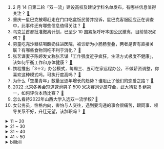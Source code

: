 1. 2 月 14 日第二轮「双一流」建设高校及建设学科名单发布，有哪些信息值得关注？ [:link:](https://www.zhihu.com/question/516475589)
2. 重庆一星巴克被曝赶走在门口吃盒饭民警并投诉，星巴克客服回应正在调查中，此事件还有哪些信息值得关注？ [:link:](https://www.zhihu.com/question/516459685)
3. 乌克兰首都批准撤离计划，已至少 10 国紧急呼吁本国公民撤离，目前情况如何？ [:link:](https://www.zhihu.com/question/516284667)
4. 男童吃完沙糖桔喝酸奶住进医院，被诊断为小肠肠套叠，两者是否有直接关联？有哪些食物同吃不利于消化？ [:link:](https://www.zhihu.com/question/516350287)
5. 张艺谋妻子陈婷发文称张艺谋「工作强度近乎疯狂，生活方式极度不健康」，该如何平衡工作和身体健康？ [:link:](https://www.zhihu.com/question/516472931)
6. 携程推出「3＋2」办公模式，每周三、五可在家远程办公，不做薪资调整，你喜欢这种模式吗，可执行度高吗？ [:link:](https://www.zhihu.com/question/516511224)
7. 为什么「空巢青年」数量呈逐年增长的趋势？谁阻止了他们的恋爱之路？ [:link:](https://www.zhihu.com/question/515340877)
8. 2022 北京冬奥会短道速滑男子 500 米决赛刘少昂夺金，武大靖获 B 组第一，如何评价本场比赛？ [:link:](https://www.zhihu.com/question/516367535)
9. 怎么看待2022年山西大学入选双一流学校? [:link:](https://www.zhihu.com/question/516487266)
10. 女公务员，性格内向，害怕与人交往，遇到要沟通的事会很痛苦，跟同事、领导关系不好，升迁无望，该辞职吗？ [:link:](https://www.zhihu.com/question/512007738)
<details>
<summary>11 ~ 20</summary>

11. 相处三个月的相亲男生，最后以他的小作文结束关系，问题出现在哪里？我还应该去找他吗？ [:link:](https://www.zhihu.com/question/516366266)
12. 如何看待这次西政再次落选双一流？ [:link:](https://www.zhihu.com/question/516488022)
13. 站在三体的立场上，三体人有哪些失误？ [:link:](https://www.zhihu.com/question/54269942)
14. 小宝宝为什么老是喜欢让抱抱？应该完全满足婴儿的需求吗？ [:link:](https://www.zhihu.com/question/511725482)
15. 家里装修的步骤和流程首先做什么？ [:link:](https://www.zhihu.com/question/488219055)
16. 面对孩子因为马虎粗心没得满分，作为家长应该怎么做呢？ [:link:](https://www.zhihu.com/question/498433169)
17. 可以推荐你们单曲循环的歌吗？ [:link:](https://www.zhihu.com/question/359928652)
18. 如何看待拜登称「普京已作出开战决定」，美英加澳日韩等敦促公民离开乌克兰？乌克兰局势会如何发展？ [:link:](https://www.zhihu.com/question/516100656)
19. 14 日，东方财富下跌超 13 %，市值蒸发 440 亿，被曝申请「关灯吃面」商标，发生了什么？ [:link:](https://www.zhihu.com/question/516501763)
20. 美国运动员澄清「在美国看到的关于北京冬奥会的不负责任报道，都是假的」，反映了哪些问题？ [:link:](https://www.zhihu.com/question/516451715)
</details>
<details>
<summary>21 ~ 30</summary>

21. 2 月 14 日演员吴倩张雨剑宣布离婚，他们的婚姻可能出了什么问题？ [:link:](https://www.zhihu.com/question/509380714)
22. 通过「谢娜跳单」事件看大家对房地产中介的态度，房地产中介行业的价值认同真的很低吗？ [:link:](https://www.zhihu.com/question/515601405)
23. 如何看待《三国杀》上架 Steam 不到两个月就下架，上架期间为 Steam 玩家评价最低游戏？ [:link:](https://www.zhihu.com/question/515980223)
24. 25 岁还穿着 6、7 年前的衣服，会被人嘲笑吗？ [:link:](https://www.zhihu.com/question/514829920)
25. 卫健委回应医护举杯预祝事业蒸蒸日上「对相关责任人严肃处理」，该事件会造成哪些负面影响？ [:link:](https://www.zhihu.com/question/516284393)
26. 如何看待「长安汽车全体高职级人员被解聘，需重新竞聘上岗」？这会对公司及员工产生什么影响? [:link:](https://www.zhihu.com/question/515750458)
27. 为什么 2022 LPL 春季赛赛程过半 Uzi 还是没能上场？ [:link:](https://www.zhihu.com/question/515997319)
28. 为什么 lululemon 会在冬奥会火出圈，但另一部分人认为它不值？ [:link:](https://www.zhihu.com/question/515349647)
29. 计算机本科应届生年薪 30w40w 真的很普遍吗？ [:link:](https://www.zhihu.com/question/515855895)
30. 如果一个星球含有大量黄金，但铁、铝等金属稀少，它的文明会有怎样的科技树？ [:link:](https://www.zhihu.com/question/497548675)
</details>
<details>
<summary>31 ~ 40</summary>

31. 如何看待米哈游联合创始人推出的沉浸式虚拟世界新品牌 HoYoverse？ [:link:](https://www.zhihu.com/question/516474625)
32. 网曝衡水第一中学改名泰华中学，完全脱离衡中独立办学，「衡水模式」要退出历史舞台了吗？ [:link:](https://www.zhihu.com/question/516131720)
33. 小米获月亮拍摄专利授权，这意味着什么？有哪些信息值得关注？ [:link:](https://www.zhihu.com/question/515919049)
34. 很多博士毕业就将近 30 岁甚至以上，怎么面对 35 岁失业危机？ [:link:](https://www.zhihu.com/question/405820577)
35. 请大家帮我看看，我老公的电脑配置怎么样？ [:link:](https://www.zhihu.com/question/396293526)
36. 第一次买黄金戒指，应该选择像周大福老凤祥这种大品牌店，还是去同学妈妈开的黄金珠宝店？ [:link:](https://www.zhihu.com/question/514726169)
37. 「95 后开始带娃过情人节」，你认为婚前婚后过情人节有什么不同？ [:link:](https://www.zhihu.com/question/516477534)
38. 高三的你处于一个怎样的状态? [:link:](https://www.zhihu.com/question/310950607)
39. 2022年元宵节祝福文案有哪些？ [:link:](https://www.zhihu.com/question/514285549)
40. 一个小公司的领导认为「程序员就是泥瓦匠」，怎么理解这一观点，你认同吗？ [:link:](https://www.zhihu.com/question/513661182)
</details>
<details>
<summary>41 ~ 50</summary>

41. 有哪些脱单后才知道的单身的好？ [:link:](https://www.zhihu.com/question/305160304)
42. 你相信「其实爱对了人，情人节每天都过」吗？为什么这句歌词出自《分手快乐》？ [:link:](https://www.zhihu.com/question/515390506)
43. 高端程序员的判断标准是什么？ [:link:](https://www.zhihu.com/question/514359637)
44. 如何在两个月内快速改变自己？ [:link:](https://www.zhihu.com/question/451986493)
45. 2022 年超级碗中场秀 Eminem、Dr. Dre、50 Cent 领衔登台，有哪些经典节目？ [:link:](https://www.zhihu.com/question/516452757)
46. 陌生拜访是不是效率最低的销售方式？ [:link:](https://www.zhihu.com/question/26385608)
47. 你觉的英雄联盟手游用户未来会超过王者玩家人数吗？ [:link:](https://www.zhihu.com/question/514462376)
48. 国家医保局称力求上半年推出种植牙地方集采联盟改革，这意味着什么？能降低种牙价格吗？ [:link:](https://www.zhihu.com/question/515986133)
49. 电影《奇异博士 2》2 月 14 日发布全新预告，透露了哪些信息？ [:link:](https://www.zhihu.com/question/516471967)
50. 怎么忘记一个很想忘记的人？ [:link:](https://www.zhihu.com/question/515462341)
</details><details>
<summary>bilibili</summary>

1. 2021年的总结 1000个星星小人画完拉 [:link:](//www.bilibili.com/video/BV1eS4y1G7ig)
2. 哥又给大家整了首翻唱 [:link:](//www.bilibili.com/video/BV12L4y1s7QQ)
3. 【warma】300万关注啦！来纪念一下吧【沃玛的生活/第七期】 [:link:](//www.bilibili.com/video/BV1LR4y177om)
4. 课 堂 请 勿 对 对 子【第二季】5.0 ！！！ [:link:](//www.bilibili.com/video/BV1JP4y1P76Q)
5. 《中 二 少 年 杀 鬼 记 ！》 [:link:](//www.bilibili.com/video/BV1vL4y1s7qY)
6. 【真诚向】以此20秒感恩2021的挫折和痛苦 [:link:](//www.bilibili.com/video/BV1wT4y1X7wf)
7. 有个洗脚妹问我：“是不是人与人之间没有互相看透 才产生了爱情？” [:link:](//www.bilibili.com/video/BV1Wi4y1f7yq)
8. 这DJ能处，有歌他真放！ [:link:](//www.bilibili.com/video/BV1cb4y1475X)
9. 这就是弱国的悲哀，他们直接收拾桌子走了，此时更知铸剑人的伟大 [:link:](//www.bilibili.com/video/BV1FP4y1w7J6)
10. 评分5.6！历史新低令人窒息！诚实吐槽柯南M24绯色的子弹 [:link:](//www.bilibili.com/video/BV1G5411o7HX)
<details>
<summary>11 ~ 20</summary>

11. 一墩难求，那就用沙子堆一个吧 [:link:](//www.bilibili.com/video/BV1kY411L7Kw)
12. 《动画异世界》：第二部！ [:link:](//www.bilibili.com/video/BV1344y1H7zE)
13. 一个人，何止一个人！！！ [:link:](//www.bilibili.com/video/BV1LP4y1w7Wc)
14. 别人的18岁vs你的18岁… [:link:](//www.bilibili.com/video/BV1cr4y1a7dp)
15. 我觉得老妈很公平 [:link:](//www.bilibili.com/video/BV1Fr4y1a7te)
16. 为什么都在期待2026年意大利冬奥会！而韩国却害怕 [:link:](//www.bilibili.com/video/BV1ZT4y1Q7EV)
17. 试吃深海大猛货，龙宫使者，你们猜会翻车吗？ [:link:](//www.bilibili.com/video/BV15341177PE)
18. 「亚特兰蒂斯」 青 春 版  ！！？ [:link:](//www.bilibili.com/video/BV1Tr4y1a7GG)
19. 【全网唯一】真·单人7-18 终结时代 [:link:](//www.bilibili.com/video/BV1Su41197Ay)
20. 脸都不要了！2021年度动画打脸大总结！【泛式】 [:link:](//www.bilibili.com/video/BV1oa411k71r)
</details>
<details>
<summary>21 ~ 30</summary>

21. “别开枪，我投降惹 ! ” [:link:](//www.bilibili.com/video/BV1TT4y1X73U)
22. 大家好！我是佐藤健，我来B站啦！ [:link:](//www.bilibili.com/video/BV11b4y177DE)
23. 当一只鸭子不再内八 [:link:](//www.bilibili.com/video/BV1dR4y157mN)
24. 卧槽，我当时真的以为爸妈在吹牛！！！ [:link:](//www.bilibili.com/video/BV1o5411d7ze)
25. 法国运动员坚持汉字签名，每一笔都在意料之外！网友：一开始我以为他叫“π” [:link:](//www.bilibili.com/video/BV1f3411j7XL)
26. ⚡️双 屑 合 璧 •᷅ࡇ•᷄ 天 下 无 敌⚡️ [:link:](//www.bilibili.com/video/BV14b4y147yS)
27. 冰墩墩找不到他的脸了，你能帮帮他吗？ [:link:](//www.bilibili.com/video/BV14P4y1P77Q)
28. 梅须逊雪三分白，雪却输梅一段香。 [:link:](//www.bilibili.com/video/BV1GS4y1V7Xu)
29. 卧槽！我现在相信董子健说的是真的了！ [:link:](//www.bilibili.com/video/BV1Ha411y7AW)
30. 当班级有重名的同学时 [:link:](//www.bilibili.com/video/BV1NF411n7Pb)
</details>
<details>
<summary>31 ~ 40</summary>

31. 半年没回家，发现我妈成主播了？？ [:link:](//www.bilibili.com/video/BV1r3411j7i2)
32. 兰  怼  怼 [:link:](//www.bilibili.com/video/BV16b4y177qt)
33. 居然是反转剧情？女孩和冰墩墩合照的时候...... [:link:](//www.bilibili.com/video/BV1wF411n7SK)
34. 危！当杠精遇上倒霉蛋！《水浒传》P8（杨志卖刀） [:link:](//www.bilibili.com/video/BV1yu41197Kc)
35. 想不明白，整这么逼真的玩具干啥 [:link:](//www.bilibili.com/video/BV1sL411K7mY)
36. ⚡尺V尺⚡ [:link:](//www.bilibili.com/video/BV1pm4y1d7M5)
37. 这就是榜样的力量！ [:link:](//www.bilibili.com/video/BV1xP4y1P7jA)
38. 吉克·耶志毅 劝艾伦不要地鸣 珍贵影像 [:link:](//www.bilibili.com/video/BV1HR4y177Rx)
39. 千万不要自己帮孩子剪头发 [:link:](//www.bilibili.com/video/BV1db4y1x76t)
40. 原来游戏才是最懂你的朋友？ [:link:](//www.bilibili.com/video/BV1fq4y1b7bT)
</details>
<details>
<summary>41 ~ 50</summary>

41. 赵鹏疯了，到处踢人 [:link:](//www.bilibili.com/video/BV1uT4y1X7ZS)
42. 致 黑 夜 中 呜 咽 与 怒 吼 [:link:](//www.bilibili.com/video/BV1ib4y17793)
43. 《心海，这次是我不配》 [:link:](//www.bilibili.com/video/BV14b4y177AC)
44. 30秒讲完《甄嬛传》 [:link:](//www.bilibili.com/video/BV1RR4y157k9)
45. 螨虫真的有那么可怕吗？ [:link:](//www.bilibili.com/video/BV1xS4y1C7Q3)
46. 麻瓜不可见，巫师来相聚【哈利波特魔法觉醒新春会】 [:link:](//www.bilibili.com/video/BV16Z4y1o7y2)
47. 什么？！今年最好看的电影出现了？ [:link:](//www.bilibili.com/video/BV1jS4y1r7K1)
48. 屑魔女：是谁这么可爱呢？ 4K [:link:](//www.bilibili.com/video/BV1oP4y1c7QV)
49. 房车旅行博主全是演员？ [:link:](//www.bilibili.com/video/BV1Nr4y1a7nj)
50. 把我的油腻姐姐改造成美女一次吧 [:link:](//www.bilibili.com/video/BV1na411y72h)
</details>
<details>
<summary>51 ~ 60</summary>

51. 始于快乐 亡与生活 [:link:](//www.bilibili.com/video/BV1wT4y1X7J6)
52. 都2022年了，还在玩这个梗 [:link:](//www.bilibili.com/video/BV1DF411J7Wo)
53. 它好像不太服气！ [:link:](//www.bilibili.com/video/BV11u41197xR)
54. 最后一个坑真狗啊！ [:link:](//www.bilibili.com/video/BV1c34y1C76C)
55. 圆满了！原来早在16年前官方就埋下了伏笔啊！ [:link:](//www.bilibili.com/video/BV1GT4y1X7AA)
56. 【STN快报第六季20】我这夜店，一去就是一辈子！ [:link:](//www.bilibili.com/video/BV1rm4y1d7SS)
57. 印度神牛的日常生活是怎样的。 [:link:](//www.bilibili.com/video/BV195411o7jc)
58. 网络热门爆款鉴定23 [:link:](//www.bilibili.com/video/BV1wP4y1w7gE)
59. 【川普】你是我的宝贝，深情献唱Shape Of You【演奏鬼才Ziikos】 [:link:](//www.bilibili.com/video/BV1xS4y1G751)
60. 很想念很感谢有你的四年，再见已不知何时 [:link:](//www.bilibili.com/video/BV1eu411977t)
</details>
<details>
<summary>61 ~ 70</summary>

61. 外国网友：为什么这样他都不笑？ [:link:](//www.bilibili.com/video/BV1yr4y1h7CV)
62. •᷄ࡇ•᷅ [:link:](//www.bilibili.com/video/BV1hS4y1C7tk)
63. 小时候这么可爱，长大怎么就嚼起了“口香糖” [:link:](//www.bilibili.com/video/BV1Db4y177XC)
64. 15岁的表妹 vs 20岁的我 [:link:](//www.bilibili.com/video/BV1jF411n7GU)
65. 如果你爸是驾校教练，千万不要让他去开家长会 [:link:](//www.bilibili.com/video/BV1pL411K79r)
66. 【花滑运动员千金】50万订阅者！我爱你们~ [:link:](//www.bilibili.com/video/BV1Kr4y1a7zm)
67. 【TF家族】《好好长大》-2022 新年音乐会全纪录 [:link:](//www.bilibili.com/video/BV1rS4y1C7QZ)
68. 求一双没看过新版《倚天屠龙记》的眼睛！！！ [:link:](//www.bilibili.com/video/BV1844y1H7ZZ)
69. 【波兰球】福到了 [:link:](//www.bilibili.com/video/BV1hi4y1f7DE)
70. UP主做视频常用的强力技巧，你见过几个? [:link:](//www.bilibili.com/video/BV1HS4y1G72r)
</details>
<details>
<summary>71 ~ 80</summary>

71. 【罗翔】我也是第一次到这个地方来，大开眼界！ [:link:](//www.bilibili.com/video/BV1Yi4y1f7ou)
72. 【原神】钟离大人这么做，一定是有什么........ [:link:](//www.bilibili.com/video/BV1HF411n7vq)
73. 二 次 元 相 亲 实 录（结尾有彩蛋） [:link:](//www.bilibili.com/video/BV1a34y117Vs)
74. 《浅摇一下》 [:link:](//www.bilibili.com/video/BV1d5411d7bi)
75. 满级人类他表哥 [:link:](//www.bilibili.com/video/BV1s34y117oy)
76. 这事只能中午干 [:link:](//www.bilibili.com/video/BV1MP4y1w7k1)
77. 没错，这就是一夜宿醉后我的胃 [:link:](//www.bilibili.com/video/BV1mr4y1h7Uv)
78. 【野生人类图鉴】拜托，当个废柴超酷的好吗 [:link:](//www.bilibili.com/video/BV1xL411K7yt)
79. 警界狠人行为大赏 [:link:](//www.bilibili.com/video/BV11Z4y1o7br)
80. ⚡░H░I░U░———░B░O░O░M░⚡ [:link:](//www.bilibili.com/video/BV1SS4y1G77N)
</details>
<details>
<summary>81 ~ 90</summary>

81. 【医学奇迹】中国夺冠有多难？韩国的真正实力？| 你永远可以相信中国短道速滑队! [:link:](//www.bilibili.com/video/BV1pi4y1f7ZF)
82. 牛 骨 天 花 板 [:link:](//www.bilibili.com/video/BV1oF41177ui)
83. 三个瘟神 [:link:](//www.bilibili.com/video/BV1n34y117LD)
84. 原初修真伏羲生存 EP2 毗邻市场孤筏求生 [:link:](//www.bilibili.com/video/BV1VY411L78R)
85. 一言不合就开干？一条万能说话公式，解决90%的沟通问题，深度解读《非暴力沟通》 [:link:](//www.bilibili.com/video/BV1Ub4y177zV)
86. 08奥运会真的常看常新！中国人的浪漫永远藏在细节里！ [:link:](//www.bilibili.com/video/BV1sL4y1s7nd)
87. 巨好吃的孜然羊肉包饭！10分钟就做好超简单！ [:link:](//www.bilibili.com/video/BV1u34y117XJ)
88. 高中生，看完就有力气卷了 [:link:](//www.bilibili.com/video/BV14P4y1w7uQ)
89. 不可思议这个地方竟然被找到了 [:link:](//www.bilibili.com/video/BV1cP4y1w7sr)
90. 继续扯！那个女人说，追她的人排到了法国，到底有没有撒谎！！ [:link:](//www.bilibili.com/video/BV1ou411975u)
</details>
<details>
<summary>91 ~ 100</summary>

91. 藏钱被发现 没想到媳妇没生气还给了我一个3009显卡 [:link:](//www.bilibili.com/video/BV1C5411o7EM)
92. 情人节必看！一口气看完柯南中所有情人节杀人案！ [:link:](//www.bilibili.com/video/BV19S4y1G7eT)
93. 我去！初音未来 [:link:](//www.bilibili.com/video/BV1yu41197qg)
94. 当你成为「wifi路由器」？！ [:link:](//www.bilibili.com/video/BV1jF411n7zN)
95. 6个手机碎了仨 折叠屏-40℃极寒低温测试（经费爆炸） [:link:](//www.bilibili.com/video/BV1qm4y1Z7wS)
96. 导演请问笨蛋美人怎么演？导演：你收敛点就行！ [:link:](//www.bilibili.com/video/BV1xm4y1Z76b)
97. 百战百胜【吵 架 操】，非物质文化遗产传承 [:link:](//www.bilibili.com/video/BV1L341177PN)
98. 网友：第一次，一边玩儿游戏一边干呕... [:link:](//www.bilibili.com/video/BV1Sq4y1b795)
99. #我的世界建筑 [:link:](//www.bilibili.com/video/BV1MR4y1L7WJ)
100. 我先发出来，万一被偷去申遗了，这就是证据(*∩_∩*) [:link:](//www.bilibili.com/video/BV1sq4y1t7bn)
</details></details>